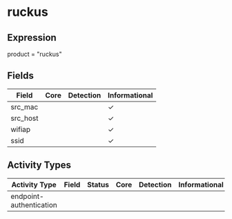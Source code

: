 ruckus
======

Expression
----------

product = "ruckus"

Fields
------

| Field    | Core | Detection | Informational |
| -------- | ---- | --------- | ------------- |
| src_mac  |      |           | &#10003;      |
| src_host |      |           | &#10003;      |
| wifiap   |      |           | &#10003;      |
| ssid     |      |           | &#10003;      |

Activity Types
--------------

| Activity Type           | Field | Status | Core | Detection | Informational |
| ----------------------- | ----- | ------ | ---- | --------- | ------------- |
| endpoint-authentication |       |        |      |           |               |

